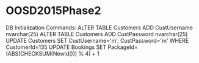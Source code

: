 # OOSD2015Phase2
DB Initialization Commands:
ALTER TABLE Customers ADD CustUsername nvarchar(25)
ALTER TABLE Customers ADD CustPassword nvarchar(25)
UPDATE Customers SET CustUsername='m', CustPassword='m' WHERE CustomerId=135
UPDATE Bookings SET PackageId=(ABS(CHECKSUM(NewId())) % 4) + 1
